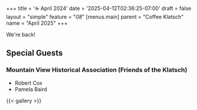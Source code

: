 +++
title = '☕ April 2024'
date = '2025-04-12T02:36:25-07:00'
draft = false
layout = "simple"
feature = "*08*"
[menus.main]
    parent = "Coffee Klatsch"
    name = "April 2025"
+++

We're back!

## Special Guests

### Mountain View Historical Association  (Friends of the Klatsch)

- Robert Cox
- Pamela Baird

{{< gallery >}}
